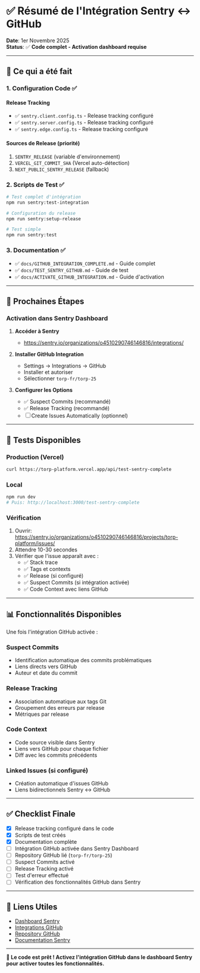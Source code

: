 # ✅ Résumé de l'Intégration Sentry ↔ GitHub

**Date**: 1er Novembre 2025  
**Status**: ✅ **Code complet - Activation dashboard requise**

---

## 🎯 Ce qui a été fait

### 1. Configuration Code ✅

#### Release Tracking

- ✅ `sentry.client.config.ts` - Release tracking configuré
- ✅ `sentry.server.config.ts` - Release tracking configuré
- ✅ `sentry.edge.config.ts` - Release tracking configuré

#### Sources de Release (priorité)

1. `SENTRY_RELEASE` (variable d'environnement)
2. `VERCEL_GIT_COMMIT_SHA` (Vercel auto-détection)
3. `NEXT_PUBLIC_SENTRY_RELEASE` (fallback)

### 2. Scripts de Test ✅

```bash
# Test complet d'intégration
npm run sentry:test-integration

# Configuration du release
npm run sentry:setup-release

# Test simple
npm run sentry:test
```

### 3. Documentation ✅

- ✅ `docs/GITHUB_INTEGRATION_COMPLETE.md` - Guide complet
- ✅ `docs/TEST_SENTRY_GITHUB.md` - Guide de test
- ✅ `docs/ACTIVATE_GITHUB_INTEGRATION.md` - Guide d'activation

---

## 🚀 Prochaines Étapes

### Activation dans Sentry Dashboard

1. **Accéder à Sentry**
   - https://sentry.io/organizations/o4510290746146816/integrations/

2. **Installer GitHub Integration**
   - Settings → Integrations → GitHub
   - Installer et autoriser
   - Sélectionner `torp-fr/torp-25`

3. **Configurer les Options**
   - ✅ Suspect Commits (recommandé)
   - ✅ Release Tracking (recommandé)
   - ☐ Create Issues Automatically (optionnel)

---

## 🧪 Tests Disponibles

### Production (Vercel)

```bash
curl https://torp-platform.vercel.app/api/test-sentry-complete
```

### Local

```bash
npm run dev
# Puis: http://localhost:3000/test-sentry-complete
```

### Vérification

1. Ouvrir: https://sentry.io/organizations/o4510290746146816/projects/torp-platform/issues/
2. Attendre 10-30 secondes
3. Vérifier que l'issue apparaît avec :
   - ✅ Stack trace
   - ✅ Tags et contexts
   - ✅ Release (si configuré)
   - ✅ Suspect Commits (si intégration activée)
   - ✅ Code Context avec liens GitHub

---

## 📊 Fonctionnalités Disponibles

Une fois l'intégration GitHub activée :

### Suspect Commits

- Identification automatique des commits problématiques
- Liens directs vers GitHub
- Auteur et date du commit

### Release Tracking

- Association automatique aux tags Git
- Groupement des erreurs par release
- Métriques par release

### Code Context

- Code source visible dans Sentry
- Liens vers GitHub pour chaque fichier
- Diff avec les commits précédents

### Linked Issues (si configuré)

- Création automatique d'issues GitHub
- Liens bidirectionnels Sentry ↔ GitHub

---

## ✅ Checklist Finale

- [x] Release tracking configuré dans le code
- [x] Scripts de test créés
- [x] Documentation complète
- [ ] Intégration GitHub activée dans Sentry Dashboard
- [ ] Repository GitHub lié (`torp-fr/torp-25`)
- [ ] Suspect Commits activé
- [ ] Release Tracking activé
- [ ] Test d'erreur effectué
- [ ] Vérification des fonctionnalités GitHub dans Sentry

---

## 🔗 Liens Utiles

- [Dashboard Sentry](https://sentry.io/organizations/o4510290746146816/projects/torp-platform/)
- [Integrations GitHub](https://sentry.io/settings/o4510290746146816/integrations/github/)
- [Repository GitHub](https://github.com/torp-fr/torp-25)
- [Documentation Sentry](https://docs.sentry.io/product/integrations/source-code-mgmt/github/)

---

**🎉 Le code est prêt ! Activez l'intégration GitHub dans le dashboard Sentry pour activer toutes les fonctionnalités.**
